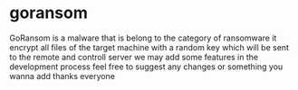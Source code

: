 # goransom
GoRansom is a malware that is belong to the category of ransomware it encrypt all files of the target machine with a random key which will be sent to the remote and controll server we may add some features in the development process feel free to suggest any changes or something you wanna add thanks everyone
